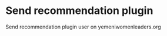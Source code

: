 Send recommendation plugin
==========================

Send recommendation plugin user on yemeniwomenleaders.org

